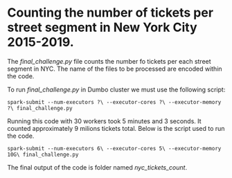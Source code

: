 
# Counting the number of tickets per street segment in New York City 2015-2019.


The *final_challenge.py* file counts the number fo tickets per each street 
segment in NYC. 
The name of the files to be processed are encoded within the code.

To run *final_challenge.py* in Dumbo cluster we must use the following script:

`spark-submit --num-executors ?\
             --executor-cores ?\
             --executor-memory ?\
             final_challenge.py`

Running this code with 30 workers took 5 minutes and 3 seconds. 
It counted approximately 9 milions tickets total. 
Below is the script used to run the code.

`spark-submit --num-executors 6\
             --executor-cores 5\
             --executor-memory 10G\
             final_challenge.py`
             
The final output of the code is folder named *nyc_tickets_count*. 
